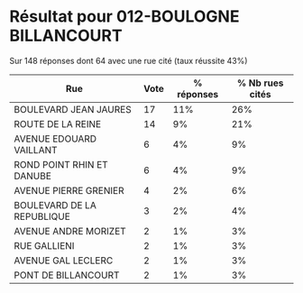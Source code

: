 # Résultat pour 012-BOULOGNE BILLANCOURT

Sur 148 réponses dont 64 avec une rue cité (taux réussite 43%)

| Rue | Vote | % réponses | % Nb rues cités|
|-----|------|------------|----------------|
| BOULEVARD JEAN JAURES | 17 | 11% | 26%|
| ROUTE DE LA REINE | 14 | 9% | 21%|
| AVENUE EDOUARD VAILLANT | 6 | 4% | 9%|
| ROND POINT RHIN ET DANUBE | 6 | 4% | 9%|
| AVENUE PIERRE GRENIER | 4 | 2% | 6%|
| BOULEVARD DE LA REPUBLIQUE | 3 | 2% | 4%|
| AVENUE ANDRE MORIZET | 2 | 1% | 3%|
| RUE GALLIENI | 2 | 1% | 3%|
| AVENUE GAL LECLERC | 2 | 1% | 3%|
| PONT DE BILLANCOURT | 2 | 1% | 3%|
